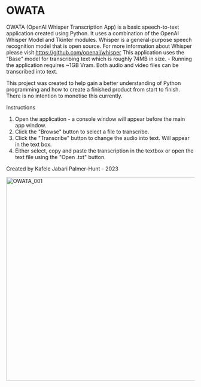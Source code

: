 # OWATA

OWATA (OpenAI Whisper Transcription App) is a basic speech-to-text application created using Python. 
It uses a combination of the OpenAI Whisper Model and Tkinter modules. 
Whisper is a general-purpose speech recognition model that is open source. For more information about Whisper please visit https://github.com/openai/whisper
This application uses the "Base" model for transcribing text which is roughly 74MB in size. - 
Running the application requires ~1GB Vram.
Both audio and video files can be transcribed into text. 

This project was created to help gain a better understanding of Python programming and how to create a finished product from start to finish. 
There is no intention to monetise this currently.

Instructions
1) Open the application - a console window will appear before the main app window.
2) Click the "Browse" button to select a file to transcribe.
3) Click the "Transcribe" button to change the audio into text. Will appear in the text box.
4) Either select, copy and paste the transcription in the textbox or open the text file using the "Open .txt" button.

Created by Kafele Jabari Palmer-Hunt - 2023

<img width="545" alt="OWATA_001" src="https://user-images.githubusercontent.com/125098654/236674419-c89facb8-7a11-4df2-9d77-1ea021d34fdc.png">
